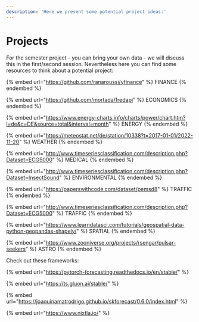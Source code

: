 ```yaml
---
description: 'Here we present some potential project ideas:'
---
```


# Projects

For the semester project - you can bring your own data - we will discuss this in the first/second session. Nevertheless here you can find some resources to think about a potential project:

{% embed url="https://github.com/ranaroussi/yfinance" %}
FINANCE
{% endembed %}

{% embed url="https://github.com/mortada/fredapi" %}
ECONOMICS
{% endembed %}

{% embed url="https://www.energy-charts.info/charts/power/chart.htm?l=de&c=DE&source=total&interval=month" %}
ENERGY
{% endembed %}

{% embed url="https://meteostat.net/de/station/10338?t=2017-01-01/2022-11-20" %}
WEATHER
{% endembed %}

{% embed url="http://www.timeseriesclassification.com/description.php?Dataset=ECG5000" %}
MEDICAL
{% endembed %}

{% embed url="http://www.timeseriesclassification.com/description.php?Dataset=InsectSound" %}
ENVIRONMENTAL
{% endembed %}

{% embed url="https://paperswithcode.com/dataset/pemsd8" %}
TRAFFIC
{% endembed %}

{% embed url="http://www.timeseriesclassification.com/description.php?Dataset=ECG5000" %}
TRAFFIC
{% endembed %}

{% embed url="https://www.learndatasci.com/tutorials/geospatial-data-python-geopandas-shapely/" %}
SPATIAL
{% endembed %}

{% embed url="https://www.zooniverse.org/projects/rsengar/pulsar-seekers" %}
ASTRO
{% endembed %}

Check out these frameworks:

{% embed url="https://pytorch-forecasting.readthedocs.io/en/stable/" %}

{% embed url="https://ts.gluon.ai/stable/" %}

{% embed url="https://joaquinamatrodrigo.github.io/skforecast/0.6.0/index.html" %}

{% embed url="https://www.nixtla.io/" %}
